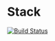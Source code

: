 # Stack

[![Build Status](https://travis-ci.org/Niyaz97/Stack.svg?branch=master)](https://travis-ci.org/Niyaz97/Stack)
